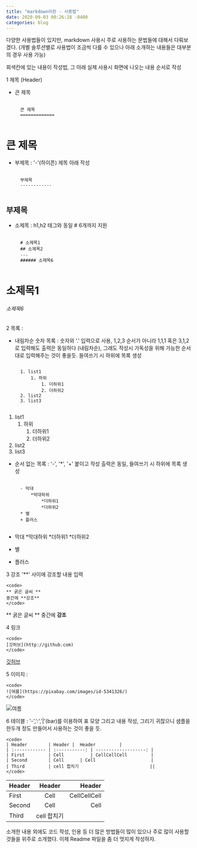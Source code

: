 ```yaml
---
title: "markdown이란 - 사용법"
date: 2020-09-03 00:26:28 -0400
categories: blog
---
```


다양한 사용법들이 있지만, markdown 사용시 주로 사용하는 문법들에 대해서 다뤄보겠다.
(개별 솔루션별로 사용법이 조금씩 다를 수 있으나 아래 소개하는 내용들은 대부분의 경우 사용 가능)

회색칸에 있는 내용이 작성법, 그 아래 실제 사용시 화면에 나오는 내용 순서로 작성

1 제목 (Header)
- 큰 제목

    <code>
    큰 제목
    =============
    </code>

큰 제목
=============

- 부제목 : '-'(하이픈) 제목 아래 작성

    <code>
    부제목    
    ------------
    </code>

부제목
--------

- 소제목 : h1,h2 태그와 동일 # 6개까지 지원
    
    <code>
    # 소제목1
    ## 소제목2
    ...
    ###### 소제목6
    </code>

# 소제목1
###### 소제목6

2 목록 : 

- 내림차순 숫자 목록 : 숫자와 '.' 입력으로 사용, 1,2,3 순서가 아니라 1,1,1 혹은 3,1,2 로 입력해도 출력은 동일하다 (내림차순), 그래도 작성시 가독성을 위해 가능한 순서대로 입력해주는 것이 좋을듯. 들여쓰기 시 하위에 목록 생성

    <code>
    1. list1
        1. 하위
            1. 더하위1
            2. 더하위2
    2. list2
    3. list3
    </code>

1. list1
    1. 하위
        1. 더하위1
        1. 더하위2
2. list2
3. list3

- 순서 없는 목록 : '-', '*', '+' 붙이고 작성 출력은 동일, 들여쓰기 시 하위에 목록 생성
    
    <code>
    - 막대
        *막대하위
            *더하위1
            *더하위2
    * 별
    + 플러스
    </code>

- 막대
    *막대하위
        *더하위1
        *더하위2
* 별
+ 플러스

3 강조 '**' 사이에 강조할 내용 입력
    
    <code>
    ** 굵은 글씨 **
    중간에 **강조**
    </code>
    
** 굵은 글씨 **
중간에 **강조**

4 링크
    
    <code>
    [깃허브](http://github.com)
    </code>
    
[깃허브](http://github.com)

5 이미지 : ![]()

    <code>
    ![여름](https://pixabay.com/images/id-5341326/)
    </code>
    
![여름](https://pixabay.com/images/id-5341326/)

6 테이블 : '-',':','|'(bar)를 이용하여 표 모양 그리고 내용 작성, 그리기 귀찮으니 샘플을 한두개 정도 만들어서 사용하는 것이 좋을 듯. 
    
    <code>
    | Header        | Header |  Header         |
    | :------------ | :-----------: | -------------------: |
    | First         | Cell          | CellCellCell         |
    | Second        | Cell      | Cell                     |
    | Third         | cell 합치기                           ||
    </code>

| Header        | Header |  Header         |
| :------------ | :-----------: | -------------------: |
| First         | Cell          | CellCellCell         |
| Second        | Cell      | Cell                     |
| Third         | cell 합치기                           ||


소개한 내용 외에도 코드 작성, 인용 등 더 많은 방법들이 많이 있으나 주로 많이 사용할 것들을 위주로 소개했다. 이제 Readme 파일을 좀 더 멋지게 작성하자.
